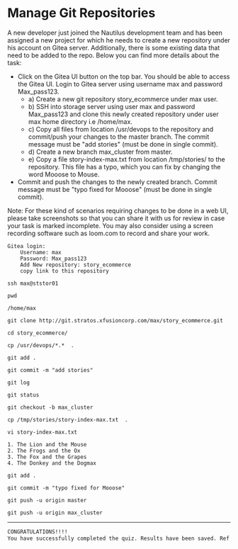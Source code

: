 # Manage Git Repositories

A new developer just joined the Nautilus development team and has been assigned a new project for which he needs to create a new repository under his account 
on Gitea server. Additionally, there is some existing data that need to be added to the repo. Below you can find more details about the task:
- Click on the Gitea UI button on the top bar. You should be able to access the Gitea UI. Login to Gitea server using username max and password Max_pass123.
	- a) Create a new git repository story_ecommerce under max user.
	- b) SSH into storage server using user max and password Max_pass123 and clone this newly created repository under user max home directory i.e /home/max.
	- c) Copy all files from location /usr/devops to the repository and commit/push your changes to the master branch. The commit message must be "add stories" (must be done in single commit).
	- d) Create a new branch max_cluster from master.
	- e) Copy a file story-index-max.txt from location /tmp/stories/ to the repository. This file has a typo, which you can fix by changing the word Mooose to Mouse. 
- Commit and push the changes to the newly created branch. Commit message must be "typo fixed for Mooose" (must be done in single commit).

Note: For these kind of scenarios requiring changes to be done in a web UI, please take screenshots so that you can share it with us for review in case your 
task is marked incomplete. You may also consider using a screen recording software such as loom.com to record and share your work.

```console
Gitea login:
	Username: max
	Password: Max_pass123
	Add New repository: story_ecommerce
	copy link to this repository
```

`ssh max@ststor01`

`pwd`
```console
/home/max
```

`git clone http://git.stratos.xfusioncorp.com/max/story_ecommerce.git`

`cd story_ecommerce/`

`cp /usr/devops/*.*  .`

`git add .`

`git commit -m "add stories"`

`git log`

`git status`
 
`git checkout -b max_cluster`

`cp /tmp/stories/story-index-max.txt  .`

`vi story-index-max.txt`
```console
1. The Lion and the Mouse
2. The Frogs and the Ox
3. The Fox and the Grapes
4. The Donkey and the Dogmax
```

`git add .`

`git commit -m "typo fixed for Mooose"`

`git push -u origin master`

`git push -u origin max_cluster`


---

```bash
CONGRATULATIONS!!!!
You have successfully completed the quiz. Results have been saved. Ref ID:62939943464265ab89fbc36c
```
